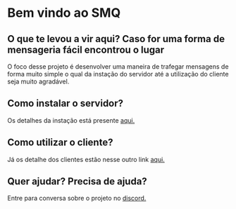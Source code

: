 # Bem vindo ao SMQ

## O que te levou a vir aqui? Caso for uma forma de mensageria fácil encontrou o lugar
O foco desse projeto é desenvolver uma maneira de trafegar mensagens de forma muito simple o qual da instação do servidor até a utilização do cliente seja muito agradável. 

## Como instalar o servidor?
Os detalhes da instação está presente [aqui.](https://github.com/lucastheo/SMQ/tree/main/server )

## Como utilizar o cliente?
Já os detalhe dos clientes estão nesse outro link [aqui.](https://github.com/lucastheo/SMQ/tree/main/cliente/)

## Quer ajudar? Precisa de ajuda? 
Entre para conversa sobre o projeto no [discord.](https://discord.gg/rAEK3XtR)




